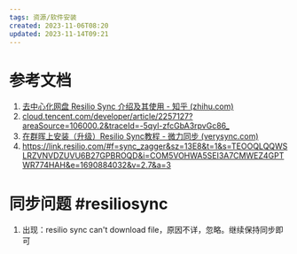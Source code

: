```yaml
---
tags: 资源/软件安装
created: 2023-11-06T08:20
updated: 2023-11-14T09:21
---
```

# 参考文档

1. [去中心化网盘 Resilio Sync 介绍及其使用 - 知乎 (zhihu.com)](https://zhuanlan.zhihu.com/p/556523750)
2. [cloud.tencent.com/developer/article/2257127?areaSource=106000.2&traceId=-5qyl-zfcGbA3rpvGc86_](https://cloud.tencent.com/developer/article/2257127?areaSource=106000.2&traceId=-5qyl-zfcGbA3rpvGc86_)
3. [在群晖上安装（升级）Resilio Sync教程 - 微力同步 (verysync.com)](http://www.verysync.com/install-resilio-sync-on-dsm)
4. https://link.resilio.com/#f=sync_zagger&sz=13E8&t=1&s=TEOOQLQQWSLRZVNVDZUVU6B27GPBROQD&i=COM5VOHWA5SEI3A7CMWEZ4GPTWR774HAH&e=1690884032&v=2.7&a=3
# 同步问题 #resiliosync 
1. 出现：resilio sync can't download file，原因不详，忽略。继续保持同步即可